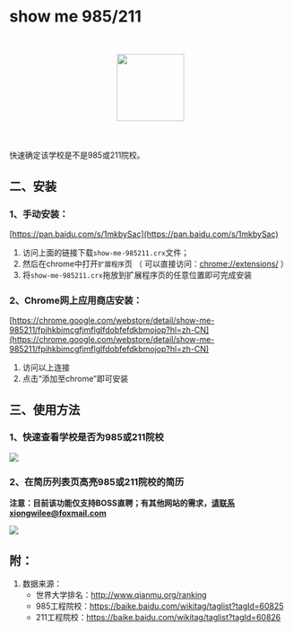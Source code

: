 # show me 985/211

<center style="margin: 50px">
<img src="http://img003.qufenqi.com/products/99/d2/99d2635a89e4164ba759f82cd6cb7533.png" width="120px">
</center>

快速确定该学校是不是985或211院校。

## 二、安装

### 1、手动安装：

[https://pan.baidu.com/s/1mkbySac](https://pan.baidu.com/s/1mkbySac)

1. 访问上面的链接下载`show-me-985211.crx`文件；
2. 然后在chrome中打开`扩展程序`页 （ 可以直接访问：[chrome://extensions/](chrome://extensions/) ）
3. 将`show-me-985211.crx`拖放到扩展程序页的任意位置即可完成安装

### 2、Chrome网上应用商店安装：

[https://chrome.google.com/webstore/detail/show-me-985211/fpihkbimcgfjmflglfdobfefdkbmojop?hl=zh-CN](https://chrome.google.com/webstore/detail/show-me-985211/fpihkbimcgfjmflglfdobfefdkbmojop?hl=zh-CN)

1. 访问以上连接
2. 点击“添加至chrome”即可安装

## 三、使用方法

### 1、快速查看学校是否为985或211院校

![](http://img003.qufenqi.com/products/d8/42/d84292653e7e0b239eb8e0521e253858.gif)

### 2、在简历列表页高亮985或211院校的简历

**注意：目前该功能仅支持BOSS直聘；有其他网站的需求，请联系xiongwilee@foxmail.com**

![](http://img003.qufenqi.com/products/d1/52/d1529f5c5a4f82df6c31b651123e6d25.gif)

## 附：
1. 数据来源：
    - 世界大学排名：http://www.qianmu.org/ranking
    - 985工程院校：https://baike.baidu.com/wikitag/taglist?tagId=60825
    - 211工程院校：https://baike.baidu.com/wikitag/taglist?tagId=60826
